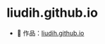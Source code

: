 # liudih.github.io


- 🏡 作品：<a href="https://liudih.github.io" target="_blank">liudih.github.io</a>
